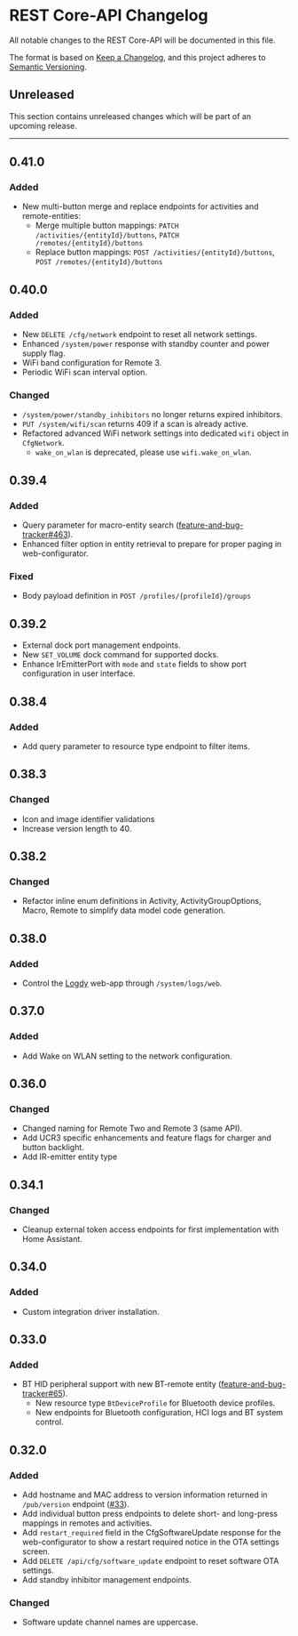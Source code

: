 # REST Core-API Changelog
All notable changes to the REST Core-API will be documented in this file.

The format is based on [Keep a Changelog](https://keepachangelog.com/en/1.0.0/),
and this project adheres to [Semantic Versioning](https://semver.org/spec/v2.0.0.html).

## Unreleased

This section contains unreleased changes which will be part of an upcoming release.

---

## 0.41.0
### Added
- New multi-button merge and replace endpoints for activities and remote-entities:
  - Merge multiple button mappings: `PATCH /activities/{entityId}/buttons`, `PATCH /remotes/{entityId}/buttons`
  - Replace button mappings: `POST /activities/{entityId}/buttons`, `POST /remotes/{entityId}/buttons`

## 0.40.0
### Added
- New `DELETE /cfg/network` endpoint to reset all network settings.
- Enhanced `/system/power` response with standby counter and power supply flag.
- WiFi band configuration for Remote 3.
- Periodic WiFi scan interval option.

### Changed
- `/system/power/standby_inhibitors` no longer returns expired inhibitors.
- `PUT /system/wifi/scan` returns 409 if a scan is already active.
- Refactored advanced WiFi network settings into dedicated `wifi` object in `CfgNetwork`.
  - `wake_on_wlan` is deprecated, please use `wifi.wake_on_wlan`. 

## 0.39.4
### Added
- Query parameter for macro-entity search ([feature-and-bug-tracker#463](https://github.com/unfoldedcircle/feature-and-bug-tracker/issues/463)).
- Enhanced filter option in entity retrieval to prepare for proper paging in web-configurator.
### Fixed
- Body payload definition in `POST /profiles/{profileId}/groups`

## 0.39.2
- External dock port management endpoints.
- New `SET_VOLUME` dock command for supported docks.
- Enhance IrEmitterPort with `mode` and `state` fields to show port configuration in user interface.

## 0.38.4
### Added
- Add query parameter to resource type endpoint to filter items.

## 0.38.3
### Changed
- Icon and image identifier validations
- Increase version length to 40.

## 0.38.2
### Changed
- Refactor inline enum definitions in Activity, ActivityGroupOptions, Macro, Remote to simplify data model code generation.

## 0.38.0
### Added
- Control the [Logdy](https://logdy.dev/) web-app through `/system/logs/web`.

## 0.37.0
### Added
- Add Wake on WLAN setting to the network configuration.

## 0.36.0
### Changed
- Changed naming for Remote Two and Remote 3 (same API).
- Add UCR3 specific enhancements and feature flags for charger and button backlight.
- Add IR-emitter entity type

## 0.34.1
### Changed
- Cleanup external token access endpoints for first implementation with Home Assistant.

## 0.34.0
### Added
- Custom integration driver installation.

## 0.33.0
### Added
- BT HID peripheral support with new BT-remote entity ([feature-and-bug-tracker#65](https://github.com/unfoldedcircle/feature-and-bug-tracker/issues/65)).
  - New resource type `BtDeviceProfile` for Bluetooth device profiles.
  - New endpoints for Bluetooth configuration, HCI logs and BT system control.

## 0.32.0
### Added
- Add hostname and MAC address to version information returned in `/pub/version` endpoint ([#33](https://github.com/unfoldedcircle/core-api/issues/33)).
- Add individual button press endpoints to delete short- and long-press mappings in remotes and activities.
- Add `restart_required` field in the CfgSoftwareUpdate response for the web-configurator to show a restart required notice in the OTA settings screen.
- Add `DELETE /api/cfg/software_update` endpoint to reset software OTA settings.
- Add standby inhibitor management endpoints.
### Changed
- Software update channel names are uppercase.

